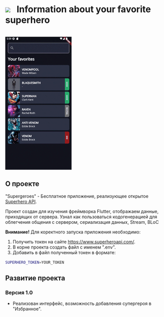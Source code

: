 # [<img src="https://storage.googleapis.com/cms-storage-bucket/6a07d8a62f4308d2b854.svg"  width="75">](https://flutter.dev/) &nbsp;&nbsp;Information about your favorite superhero

<br/>

<img src="https://github.com/RNOVOSELOV/flutter_superheroes/blob/main/resources/supergeroes.gif"/>

## О проекте

"Supergeroes" - Бесплатное приложение, реализующее открытое [Superhero API](https://www.superheroapi.com/).

Проект создан для изучения фреймворка Flutter, отображаем данные, приходящих от сервера. Узнал как пользоваться кодогенерацией для облегчения общения с сервером, сериализация данных, Stream, BLoC

**Внимание!** 
Для коректного запуска приложения необходимо:
1. Получить токен на сайте https://www.superheroapi.com/. 
2. В корне проекта создать файл c именем ".env".
3. Добавить в файл полученный токен в формате: 
```sh
SUPERHERO_TOKEN=YOUR_TOKEN
```

## Развитие проекта

### Версия 1.0

- Реализован интерфейс, возможность добавления супергероя в "Избранное".

